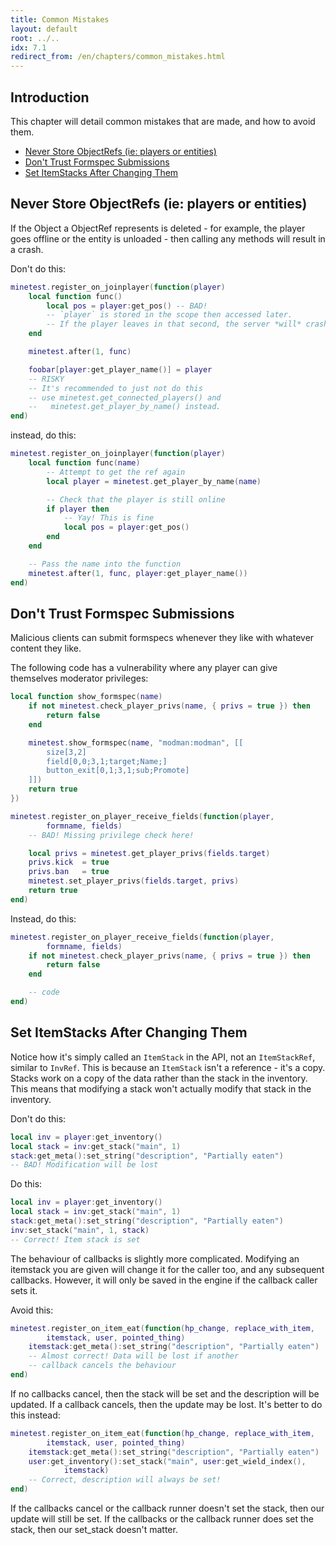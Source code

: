 ```yaml
---
title: Common Mistakes
layout: default
root: ../..
idx: 7.1
redirect_from: /en/chapters/common_mistakes.html
---
```


## Introduction

This chapter will detail common mistakes that are made, and how to avoid them.

* [Never Store ObjectRefs (ie: players or entities)](#never-store-objectrefs-ie-players-or-entities)
* [Don't Trust Formspec Submissions](#dont-trust-formspec-submissions)
* [Set ItemStacks After Changing Them](#set-itemstacks-after-changing-them)

## Never Store ObjectRefs (ie: players or entities)

If the Object a ObjectRef represents is deleted - for example, the player goes
offline or the entity is unloaded - then calling any methods will result in a crash.

Don't do this:

```lua
minetest.register_on_joinplayer(function(player)
    local function func()
        local pos = player:get_pos() -- BAD!
        -- `player` is stored in the scope then accessed later.
        -- If the player leaves in that second, the server *will* crash.
    end

    minetest.after(1, func)

    foobar[player:get_player_name()] = player
    -- RISKY
    -- It's recommended to just not do this
    -- use minetest.get_connected_players() and
    --   minetest.get_player_by_name() instead.
end)
```

instead, do this:

```lua
minetest.register_on_joinplayer(function(player)
    local function func(name)
        -- Attempt to get the ref again
        local player = minetest.get_player_by_name(name)

        -- Check that the player is still online
        if player then
            -- Yay! This is fine
            local pos = player:get_pos()
        end
    end

    -- Pass the name into the function
    minetest.after(1, func, player:get_player_name())
end)
```

## Don't Trust Formspec Submissions

Malicious clients can submit formspecs whenever they like with whatever content
they like.

The following code has a vulnerability where any player can give
themselves moderator privileges:

```lua
local function show_formspec(name)
    if not minetest.check_player_privs(name, { privs = true }) then
        return false
    end

    minetest.show_formspec(name, "modman:modman", [[
        size[3,2]
        field[0,0;3,1;target;Name;]
        button_exit[0,1;3,1;sub;Promote]
    ]])
    return true
})

minetest.register_on_player_receive_fields(function(player,
        formname, fields)
    -- BAD! Missing privilege check here!

    local privs = minetest.get_player_privs(fields.target)
    privs.kick  = true
    privs.ban   = true
    minetest.set_player_privs(fields.target, privs)
    return true
end)
```

Instead, do this:

```lua
minetest.register_on_player_receive_fields(function(player,
        formname, fields)
    if not minetest.check_player_privs(name, { privs = true }) then
        return false
    end

    -- code
end)
```

## Set ItemStacks After Changing Them

Notice how it's simply called an `ItemStack` in the API, not an `ItemStackRef`,
similar to `InvRef`. This is because an `ItemStack` isn't a reference - it's a
copy. Stacks work on a copy of the data rather than the stack in the inventory.
This means that modifying a stack won't actually modify that stack in the inventory.

Don't do this:

```lua
local inv = player:get_inventory()
local stack = inv:get_stack("main", 1)
stack:get_meta():set_string("description", "Partially eaten")
-- BAD! Modification will be lost
```

Do this:

```lua
local inv = player:get_inventory()
local stack = inv:get_stack("main", 1)
stack:get_meta():set_string("description", "Partially eaten")
inv:set_stack("main", 1, stack)
-- Correct! Item stack is set
```

The behaviour of callbacks is slightly more complicated. Modifying an itemstack you
are given will change it for the caller too, and any subsequent callbacks. However,
it will only be saved in the engine if the callback caller sets it.

Avoid this:

```lua
minetest.register_on_item_eat(function(hp_change, replace_with_item,
        itemstack, user, pointed_thing)
    itemstack:get_meta():set_string("description", "Partially eaten")
    -- Almost correct! Data will be lost if another
    -- callback cancels the behaviour
end)
```

If no callbacks cancel, then the stack will be set and the description will be updated.
If a callback cancels, then the update may be lost. It's better to do this instead:

```lua
minetest.register_on_item_eat(function(hp_change, replace_with_item,
        itemstack, user, pointed_thing)
    itemstack:get_meta():set_string("description", "Partially eaten")
    user:get_inventory():set_stack("main", user:get_wield_index(),
            itemstack)
    -- Correct, description will always be set!
end)
```

If the callbacks cancel or the callback runner doesn't set the stack,
then our update will still be set.
If the callbacks or the callback runner does set the stack, then our
set_stack doesn't matter.
